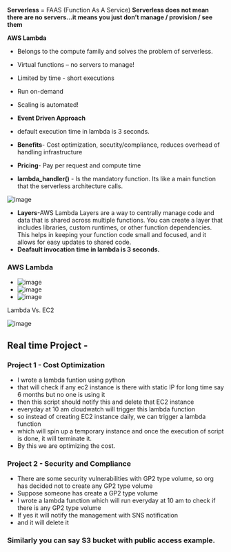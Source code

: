 **Serverless** = FAAS (Function As A Service)
**Serverless does not mean there are no servers…it means you just don’t manage / provision / see them**

**AWS Lambda**
- Belongs to the compute family and solves the problem of serverless.
- Virtual functions – no servers to manage!
- Limited by time - short executions
- Run on-demand
- Scaling is automated!
- **Event Driven Approach**
- default execution time in lambda is 3 seconds.
  
- **Benefits**- Cost optimization, secutity/compliance, reduces overhead of handling infrastructure
- **Pricing**- Pay per request and compute time
- **lambda_handler()** - Is the mandatory function. Its like a main function that the serverless architecture calls.

![image](https://github.com/muppin/mastering-DevOps/assets/56094875/b6877d2d-a8dd-4d2d-b4a3-32392d8896db)

- **Layers**-AWS Lambda Layers are a way to centrally manage code and data that is shared across multiple functions. You can create a layer that includes libraries, custom runtimes, or other function dependencies. This helps in keeping your function code small and focused, and it allows for easy updates to shared code.
- **Deafault invocation time in lambda is 3 seconds.**

### AWS Lambda

- ![image](https://github.com/muppin/mastering-DevOps/assets/121821200/2b974ddd-0bc6-4bd0-abdc-65a1080c9a72)
- ![image](https://github.com/muppin/mastering-DevOps/assets/121821200/67c2c87f-a005-4148-bfed-df7074b7f8ba)
- ![image](https://github.com/muppin/mastering-DevOps/assets/121821200/b7257347-3901-4c66-a7cb-0df80ab59d1b)




Lambda Vs. EC2

![image](https://github.com/muppin/mastering-DevOps/assets/56094875/a3ff2040-5830-4c46-bb75-6d3974bceddd)


## Real time Project - 

### Project 1 - Cost Optimization

- I wrote a lambda funtion using python
- that will check if any ec2 instance is there with static IP for long time say 6 months but no one is using it
- then this script should notify this and delete that EC2 instance
- everyday at 10 am cloudwatch will trigger this lambda function 
- so instead of creating EC2 instance daily, we can trigger a lambda function
- which will spin up a temporary instance and once the execution of script is done, it will terminate it.
- By this we are optimizing the cost.

### Project 2 - Security and Compliance

- There are some security vulnerabilities with GP2 type volume, so org has decided not to create any GP2 type volume
- Suppose someone has create a GP2 type volume
- I wrote a lambda function which will run everyday at 10 am to check if there is any GP2 type volume
- If yes it will notify the management with SNS notification
- and it will delete it


### Similarly you can say S3 bucket with public access example.

